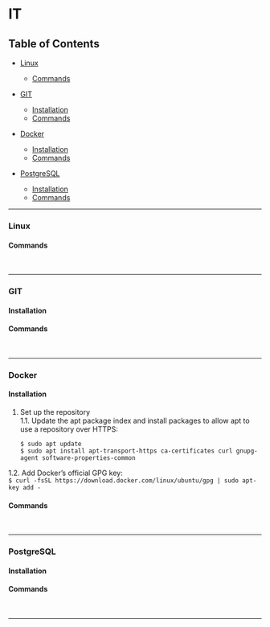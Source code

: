 # IT


## Table of Contents

- [Linux](#linux)
  - [Commands](#linux.commands)

- [GIT](#git)
  - [Installation](#git.install)
  - [Commands](#git.commands)

- [Docker](#docker)
  - [Installation](#docker.install)
  - [Commands](#docker.commands)

- [PostgreSQL](#postgres)
  - [Installation](#postgres.install)
  - [Commands](#postgres.commands)



--------------------------------------------------------------------------------

### Linux <a name="linux"></a>


#### Commands <a name="linux.commands"></a>




</br>

--------------------------------------------------------------------------------

### GIT <a name="git"></a>


#### Installation <a name="git.install"></a>


#### Commands <a name="git.commands"></a>




</br>

--------------------------------------------------------------------------------

### Docker <a name="docker"></a>


#### Installation <a name="docker.install"></a>  
1. Set up the repository  
  1.1. Update the apt package index and install packages to allow apt to use a repository over HTTPS:
    ```
    $ sudo apt update
    $ sudo apt install apt-transport-https ca-certificates curl gnupg-agent software-properties-common
    ```  
  1.2. Add Docker’s official GPG key:  
    ```
    $ curl -fsSL https://download.docker.com/linux/ubuntu/gpg | sudo apt-key add -
    ```  



#### Commands <a name="docker.commands"></a>




</br>

--------------------------------------------------------------------------------

### PostgreSQL <a name="postgres"></a>


#### Installation <a name="postgres.install"></a>


#### Commands <a name="postgres.commands"></a>




</br>

--------------------------------------------------------------------------------



